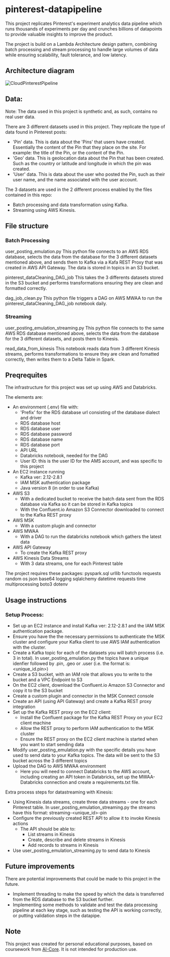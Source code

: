 # pinterest-datapipeline

This project replicates Pinterest's experiment analytics data pipeline which runs thousands of experiments per day and crunches billions of datapoints to provide valuable insights to improve the product.

The project is build on a Lambda Architecture design pattern, combining batch processing and stream processing to handle large volumes of data while ensuring scalability, fault tolerance, and low latency. 

##  Architecture diagram
![CloudPinterestPipeline](https://github.com/user-attachments/assets/e948816e-425e-49c9-bfff-ff2bd015bcd3)

## Data: 

Note: The data used in this project is synthetic and, as such, contains no real user data. 

There are 3 different datasets used in this project. They replicate the type of data found in Pinterest posts: 
- 'Pin' data. This is data about the 'Pins' that users have created. Essentially the content of the Pin that they place on the site. For example: the title of the Pin, or the content of the Pin. 
- 'Geo' data. This is geolocation data about the Pin that has been created. Such as the country or latitude and longitude in which the pin was created.
- 'User' data. This is data about the user who posted the Pin, such as their user name, and the name associated with the user account. 

The 3 datasets are used in the 2 different process enabled by the files contained in this repo: 
- Batch processing and data transformation using Kafka.
- Streaming using AWS Kinesis. 

## File structure 

### Batch Processing

user_posting_emulation.py
This python file connects to an AWS RDS database, selects the data from the database for the 3 different datasets mentioned above, and sends them to Kafka via a Kafa REST Proxy that was created in AWS API Gateway. The data is stored in topics in an S3 bucket. 

pinterest_dataCleaning_DAG_job
This takes the 3 differents datasets stored in the S3 bucket and performs transformations ensuring they are clean and formatted correctly. 

dag_job_clean.py 
This python file triggers a DAG on AWS MWAA to run the pinterest_dataCleaning_DAG_job notebook daily.

### Streaming

user_posting_emulation_streaming.py 
This python file connects to the same AWS RDS database mentioned above, selects the data from the database for the 3 different datasets, and posts them to Kinesis.  

read_data_from_kinesis
This notebook reads data from 3 different Kinesis streams, performs transformations to ensure they are clean and fomatted correctly, then writes them to a Delta Table in Spark. 

## Preqrequites 

The infrastructure for this project was set up using AWS and Databricks. 

The elements are: 
- An environment (.env) file with:
  - 'Prefix' for the RDS database url consisting of the database dialect and driver 
  - RDS database host 
  - RDS database user 
  - RDS database password
  - RDS database name 
  - RDS database port
  - API URL
  - Databricks notebook, needed for the DAG
  - User ID: this is the user ID for the AMS account, and was specific to this project 
- An  EC2 instance running
  - Kafka ver: 2.12-2.8.1
  - IAM MSK authentication package
  - Java version 8 (in order to use Kafka)
- AWS S3
  - With a dedicated bucket to receive the batch data sent from the RDS database via Kafka so it can be stored in Kafka topics  
  - With the Confluent.io Amazon S3 Connector downloaded to connect to the Kafka REST proxy  
- AWS MSK
  - With a custom plugin and connector   
- AWS MWAA
  - With a DAG to run the databricks notebook which gathers the latest data    
- AWS API Gateway
  - To create the Kafka REST proxy 
- AWS Kinesis Data Streams
  - With 3 data streams, one for each Pinterest table

The project requires these packages: 
pyspark.sql 
urllib
functools
requests
random
os
json
base64
logging
sqlalchemy
datetime 
requests
time 
multiprocessing 
boto3
dotenv

## Usage instructions

### Setup Process: 
- Set up an EC2 instance and install Kafka ver: 2.12-2.8.1 and the IAM MSK authentication package.
- Ensure you have the the necessary permissions to authenticate the MSK cluster and configure your Kafka client to use AWS IAM authentication with the cluster.
- Create a Kafka topic for each of the datasets you will batch process (i.e. 3 in total). In user_posting_emulation.py the topics have a unique idenfier followed by .pin, .geo or .user (i.e. the format is: <unique_id.pin>) 
- Create a S3 bucket, with an IAM role that allows you to write to the bucket and a VPC Endpoint to S3
- On the EC2 client, download the Confluent.io Amazon S3 Connector and copy it to the S3 bucket 
- Create a custom plugin and connector in the MSK Connect console
- Create an API (using API Gateway) and create a Kafka REST proxy integration
- Set up the Kafka REST proxy on the EC2 client:
  -  Install the Confluent package for the Kafka REST Proxy on your EC2 client machine
  -  Allow the REST proxy to perform IAM authentication to the MSK cluster
  -  Ensure the REST proxy on the EC2 client machine is started when you want to start sending data
-  Modify user_posting_emulation.py with the specific details you have used to send data to your Kafka topics. The data will be sent to the S3 bucket across the 3 different topics
- Upload the DAG to AWS MWAA environment
  - Here you will need to connect Databricks to the AWS account, including creating an API token in Databricks, set up the MWAA-Databricks connection and create a requirements.txt file. 

Extra process steps for datastreaming with Kinesis:  
- Using Kinesis data streams, create three data streams - one for each Pinterest table. In user_posting_emulation_streaming.py the streams have this format: streaming-<unique_id>-pin
- Configure the previously created REST API to allow it to invoke Kinesis actions
  - The API should be able to:
    - List streams in Kinesis
    - Create, describe and delete streams in Kinesis
    - Add records to streams in Kinesis
- Use user_posting_emulation_streaming.py to send data to Kinesis

## Future improvements 
There are potential improvements that could be made to this project in the future. 
- Implement threading to make the speed by which the data is transferred from the RDS database to the S3 bucket further. 
- Implementing some methods to validate and test the data processing pipeline at each key stage, such as testing the API is working correctly, or putting validation steps in the datapipe.  

## Note 
This project was created for personal educational purposes, based on coursework from [AI-Core](https://www.theaicore.com/). It is not intended for production use.
